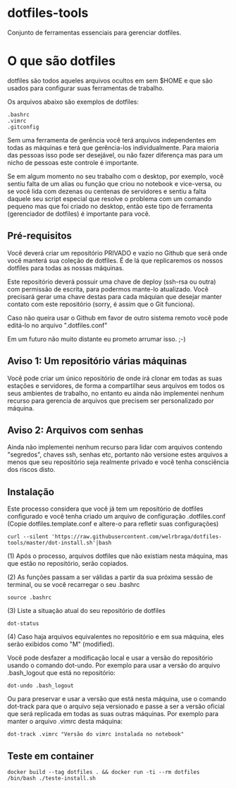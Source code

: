 # dotfiles-tools

Conjunto de ferramentas essenciais para gerenciar dotfiles.

# O que são dotfiles

dotfiles são todos aqueles arquivos ocultos em sem $HOME e que são usados
para configurar suas ferramentas de trabalho.

Os arquivos abaixo são exemplos de dotfiles:

    .bashrc
    .vimrc
    .gitconfig

Sem uma ferramenta de gerência você terá arquivos independentes em todas as
máquinas e terá que gerência-los individualmente. Para maioria das pessoas isso
pode ser desejável, ou não fazer diferença mas para um nicho de pessoas este
controle é importante.

Se em algum momento no seu trabalho com o desktop, por exemplo, você sentiu falta
de um alias ou função que criou no notebook e vice-versa, ou se você  lida com
dezenas ou centenas de servidores e sentiu a falta daquele seu script especial que
resolve o problema com um comando pequeno mas que foi criado no desktop, então
este tipo de ferramenta (gerenciador de dotfiles) é importante para você.

## Pré-requisitos

Você deverá criar um repositório PRIVADO e vazio no Github que será onde você manterá sua coleção de dotfiles. É de lá que replicaremos os nossos dotfiles para todas as nossas máquinas.

Este repositório deverá possuir uma chave de deploy (ssh-rsa ou outra) com permissão de escrita, para podermos mante-lo atualizado. Você precisará gerar uma chave destas para cada máquian que desejar manter contato com este repositório (sorry, é assim que o Git funciona).

Caso não queira usar o Github em favor de outro sistema remoto você pode editá-lo no arquivo ".dotfiles.conf"

Em um futuro não muito distante eu prometo arrumar isso. ;-)

## Aviso 1: Um repositório várias máquinas

Você pode criar um único repositório de onde irá clonar em todas as suas estações
e servidores, de forma a compartilhar seus arquivos em todos os seus ambientes
de trabalho, no entanto eu ainda não implementei nenhum recurso para gerencia de
arquivos que precisem ser personalizado por máquina.

## Aviso 2: Arquivos com senhas

Ainda não implementei nenhum recurso para lidar com arquivos contendo "segredos",
chaves ssh, senhas etc, portanto não versione estes arquivos a menos que seu
repositório seja realmente privado e você tenha consciência dos riscos disto.

## Instalação

Este processo considera que você já tem um repositório de dotfiles configurado
e você tenha criado um arquivo de configuração .dotfiles.conf (Copie dotfiles.template.conf e altere-o para refletir suas configurações)

```
curl --silent 'https://raw.githubusercontent.com/welrbraga/dotfiles-tools/master/dot-install.sh'|bash
```

(1) Após o processo, arquivos dotfiles que não existiam nesta máquina, mas que estão no repositório, serão copiados.

(2) As funções passam a ser válidas a partir da sua próxima sessão de terminal, ou se você recarregar o seu .bashrc

```
source .bashrc
```

(3) Liste a situação atual do seu repositório de dotfiles

```
dot-status
```

(4) Caso haja arquivos equivalentes no repositório e em sua máquina, eles serão exibidos como "M" (modified).

Você pode desfazer a modificação local e usar a versão do repositório usando o comando dot-undo. Por exemplo para usar a versão do arquivo .bash_logout que está no repositório:

```
dot-undo .bash_logout
```

Ou para preservar e usar a versão que está nesta máquina, use o comando dot-track para que o arquivo seja versionado e passe a ser a versão oficial que será replicada em todas as suas outras máquinas. Por exemplo para manter o arquivo .vimrc desta máquina:

```
dot-track .vimrc "Versão do vimrc instalada no notebook"
```


## Teste em container

```
docker build --tag dotfiles . && docker run -ti --rm dotfiles /bin/bash ./teste-install.sh
```
